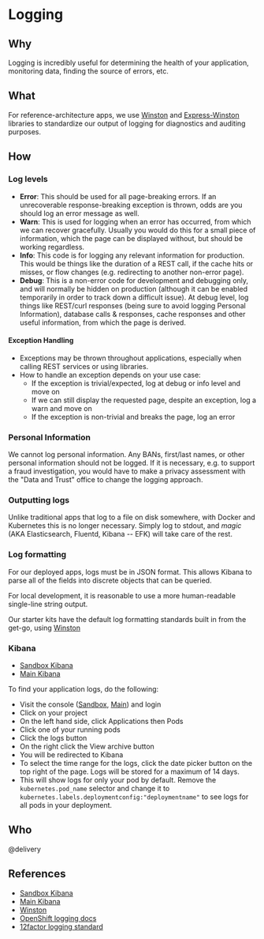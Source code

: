 # Logging

## Why

Logging is incredibly useful for determining the health of your application, monitoring data, finding the source of errors, etc.

## What

For reference-architecture apps, we use [Winston](https://github.com/winstonjs/winston) and [Express-Winston](https://github.com/bithavoc/express-winston) libraries to standardize our output of logging for diagnostics and auditing purposes.

## How

### Log levels

- **Error**: This should be used for all page-breaking errors. If an unrecoverable response-breaking exception is thrown, odds are you should log an error message as well.
- **Warn**: This is used for logging when an error has occurred, from which we can recover gracefully. Usually you would do this for a small piece of information, which the page can be displayed without, but should be working regardless.
- **Info**: This code is for logging any relevant information for production. This would be things like the duration of a REST call, if the cache hits or misses, or flow changes (e.g. redirecting to another non-error page).
- **Debug**: This is a non-error code for development and debugging only, and will normally be hidden on production (although it can be enabled temporarily in order to track down a difficult issue). At debug level, log things like REST/curl responses (being sure to avoid logging Personal Information), database calls & responses, cache responses and other useful information, from which the page is derived.

#### Exception Handling
- Exceptions may be thrown throughout applications, especially when calling REST services or using libraries.
- How to handle an exception depends on your use case:
  - If the exception is trivial/expected, log at debug or info level and move on
  - If we can still display the requested page, despite an exception, log a warn and move on
  - If the exception is non-trivial and breaks the page, log an error

### Personal Information

We cannot log personal information. Any BANs, first/last names, or other personal information should not be logged. If it is necessary, e.g. to support a fraud investigation, you would have to make a privacy assessment with the "Data and Trust" office to change the logging approach.

### Outputting logs

Unlike traditional apps that log to a file on disk somewhere, with Docker and Kubernetes this is no longer necessary. Simply log to stdout, and _magic_ (AKA Elasticsearch, Fluentd, Kibana -- EFK) will take care of the rest.

### Log formatting

For our deployed apps, logs must be in JSON format. This allows Kibana to parse all of the fields into discrete objects that can be queried.

For local development, it is reasonable to use a more human-readable single-line string output.

Our starter kits have the default log formatting standards built in from the get-go, using [Winston](https://github.com/winstonjs/winston)

### Kibana

- [Sandbox Kibana](https://logs.telusdigitalsandbox.openshift.com)
- [Main Kibana](https://logs.telusdigital.openshift.com)

To find your application logs, do the following:

- Visit the console ([Sandbox](http://console.telusdigital.openshift.com), [Main](http://console.telusdigital.openshift.com)) and login
- Click on your project
- On the left hand side, click Applications then Pods
- Click one of your running pods
- Click the logs button
- On the right click the View archive button
- You will be redirected to Kibana
- To select the time range for the logs, click the date picker button on the top right of the page. Logs will be stored for a maximum of 14 days.
- This will show logs for only your pod by default. Remove the `kubernetes.pod_name` selector and change it to `kubernetes.labels.deploymentconfig:"deploymentname"` to see logs for all pods in your deployment.

## Who

@delivery

## References

- [Sandbox Kibana](https://logs.telusdigitalsandbox.openshift.com)
- [Main Kibana](https://logs.telusdigital.openshift.com)
- [Winston](https://github.com/winstonjs/winston)
- [OpenShift logging docs](https://docs.openshift.com/container-platform/3.4/install_config/aggregate_logging.html)
- [12factor logging standard](https://12factor.net/logs)